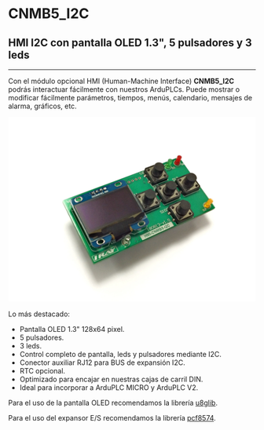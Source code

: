 # CNMB5_I2C
## HMI I2C con pantalla OLED 1.3", 5 pulsadores y 3 leds

----------
Con el módulo opcional HMI (Human-Machine Interface) **CNMB5_I2C** podrás interactuar fácilmente con nuestros ArduPLCs. Puede mostrar o modificar fácilmente parámetros, tiempos, menús, calendario, mensajes de alarma, gráficos, etc.

![CNMB5_I2C](https://github.com/raymirabel/HMI/blob/master/CNMB5_I2C/Doc/HMI_CNMB_I2C_1.jpg)


Lo más destacado:

- Pantalla OLED 1.3" 128x64 pixel.
- 5 pulsadores.
- 3 leds.
- Control completo de pantalla, leds y pulsadores mediante I2C.
- Conector auxiliar RJ12 para BUS de expansión I2C.
- RTC opcional.
- Optimizado para encajar en nuestras cajas de carril DIN.
- Ideal para incorporar a ArduPLC MICRO y ArduPLC V2.


Para el uso de la pantalla OLED recomendamos la librería [u8glib](https://github.com/olikraus/u8glib "u8glib").

Para el uso del expansor E/S recomendamos la librería [pcf8574](https://github.com/skywodd/pcf8574_arduino_library "PCF8574").
